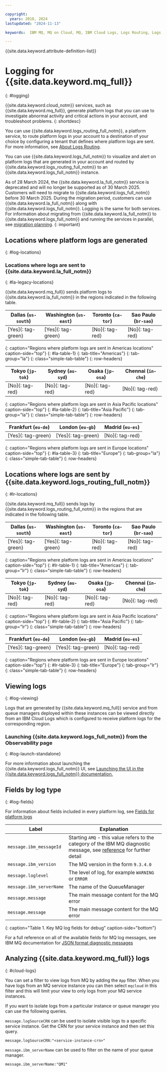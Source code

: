 ```yaml
---

copyright:
  years: 2018, 2024
lastupdated: "2024-11-13"

keywords:  IBM MQ, MQ on Cloud, MQ, IBM Cloud Logs, Logs Routing, Logs, Logging

---
```


{{site.data.keyword.attribute-definition-list}}

# Logging for {{site.data.keyword.mq_full}}
{: #logging}

{{site.data.keyword.cloud_notm}} services, such as {{site.data.keyword.mq_full}}, generate platform logs that you can use to investigate abnormal activity and critical actions in your account, and troubleshoot problems.
{: shortdesc}

You can use {{site.data.keyword.logs_routing_full_notm}}, a platform service, to route platform logs in your account to a destination of your choice by configuring a tenant that defines where platform logs are sent. For more information, see [About Logs Routing](/docs/logs-router?topic=logs-router-about).

You can use {{site.data.keyword.logs_full_notm}} to visualize and alert on platform logs that are generated in your account and routed by {{site.data.keyword.logs_routing_full_notm}} to an {{site.data.keyword.logs_full_notm}} instance.



As of 28 March 2024, the {{site.data.keyword.la_full_notm}} service is deprecated and will no longer be supported as of 30 March 2025. Customers will need to migrate to {{site.data.keyword.logs_full_notm}} before 30 March 2025. During the migration period, customers can use {{site.data.keyword.la_full_notm}} along with {{site.data.keyword.logs_full_notm}}. Logging is the same for both services. For information about migrating from {{site.data.keyword.la_full_notm}} to {{site.data.keyword.logs_full_notm}} and running the services in parallel, see [migration planning](/docs/cloud-logs?topic=cloud-logs-migration-intro).
{: important}

## Locations where platform logs are generated
{: #log-locations}



### Locations where logs are sent to {{site.data.keyword.la_full_notm}}
{: #la-legacy-locations}



{{site.data.keyword.mq_full}} sends platform logs to {{site.data.keyword.la_full_notm}} in the regions indicated in the following table.

| Dallas (`us-south`) | Washington (`us-east`)  | Toronto (`ca-tor`) | Sao Paulo (`br-sao`) |
|---------------------|-------------------------|-------------------|----------------------|
| [Yes]{: tag-green} | [Yes]{: tag-green} | [No]{: tag-red} | [No]{: tag-red} |
{: caption="Regions where platform logs are sent in Americas locations" caption-side="top"}
{: #la-table-1}
{: tab-title="Americas"}
{: tab-group="la"}
{: class="simple-tab-table"}
{: row-headers}

| Tokyo (`jp-tok`)    | Sydney (`au-syd`) |  Osaka (`jp-osa`) | Chennai (`in-che`) |
|---------------------|------------------|------------------|--------------------|
| [No]{: tag-red} | [No]{: tag-red} | [No]{: tag-red} | [No]{: tag-red} |
{: caption="Regions where platform logs are sent in Asia Pacific locations" caption-side="top"}
{: #la-table-2}
{: tab-title="Asia Pacific"}
{: tab-group="la"}
{: class="simple-tab-table"}
{: row-headers}

| Frankfurt (`eu-de`)  | London (`eu-gb`) | Madrid (`eu-es`) |
|---------------------------------------------------------------|---------------------|------------------|
| [Yes]{: tag-green} | [Yes]{: tag-green} | [No]{: tag-red} |
{: caption="Regions where platform logs are sent in Europe locations" caption-side="top"}
{: #la-table-3}
{: tab-title="Europe"}
{: tab-group="la"}
{: class="simple-tab-table"}
{: row-headers}

## Locations where logs are sent by {{site.data.keyword.logs_routing_full_notm}}
{: #lr-locations}



{{site.data.keyword.mq_full}} sends logs by {{site.data.keyword.logs_routing_full_notm}} in the regions that are indicated in the following table.

| Dallas (`us-south`) | Washington (`us-east`)  | Toronto (`ca-tor`) | Sao Paulo (`br-sao`) |
|---------------------|-------------------------|-------------------|----------------------|
| [Yes]{: tag-green} | [Yes]{: tag-green} | [No]{: tag-red} | [No]{: tag-red} |
{: caption="Regions where platform logs are sent in Americas locations" caption-side="top"}
{: #lr-table-1}
{: tab-title="Americas"}
{: tab-group="lr"}
{: class="simple-tab-table"}
{: row-headers}

| Tokyo (`jp-tok`)    | Sydney (`au-syd`) |  Osaka (`jp-osa`) | Chennai (`in-che`) |
|---------------------|------------------|------------------|--------------------|
| [No]{: tag-red} | [No]{: tag-red} | [No]{: tag-red} | [No]{: tag-red} |
{: caption="Regions where platform logs are sent in Asia Pacific locations" caption-side="top"}
{: #lr-table-2}
{: tab-title="Asia Pacific"}
{: tab-group="lr"}
{: class="simple-tab-table"}
{: row-headers}

| Frankfurt (`eu-de`)  | London (`eu-gb`) | Madrid (`eu-es`) |
|---------------------------------------------------------------|---------------------|------------------|
| [Yes]{: tag-green} | [Yes]{: tag-green} | [No]{: tag-red} |
{: caption="Regions where platform logs are sent in Europe locations" caption-side="top"}
{: #lr-table-3}
{: tab-title="Europe"}
{: tab-group="lr"}
{: class="simple-tab-table"}
{: row-headers}

## Viewing logs
{: #log-viewing}



Logs that are generated by {{site.data.keyword.mq_full}} service and from queue managers deployed within these instances can be viewed directly from an IBM Cloud Logs which is configured to receive platform logs for the corresponding region.   

### Launching {{site.data.keyword.logs_full_notm}} from the Observability page
{: #log-launch-standalone}



For more information about launching the {{site.data.keyword.logs_full_notm}} UI, see [Launching the UI in the {{site.data.keyword.logs_full_notm}} documentation.](/docs/cloud-logs?topic=cloud-logs-instance-launch)

## Fields by log type
{: #log-fields}



For information about fields included in every platform log, see [Fields for platform logs](/docs/logs-router?topic=logs-router-about-platform-logs#platform_reqd)





| Label                                | Explanation                                               |
|-----------------                     |-----------------                                          |
| `message.ibm_messageId`                      | Starting `AMQ` - this value refers to the category of the IBM MQ diagnostic message, see [reference](https://www.ibm.com/docs/en/ibm-mq/latest?topic=codes-amq-messages-multiplatforms) for further detail  |
| `message.ibm_version`                        | The MQ version in the form `9.3.4.0`                      |
| `message.loglevel`                           | The level of log, for example `WARNING` or `ERROR`        |
| `message.ibm_serverName`                     | The name of the QueueManager                              |
| `message.message`                            | The main message content for the MQ error                 |
| `message.message`                            | The main message content for the MQ error                 |
{: caption="Table 1. Key MQ log fields for debug" caption-side="bottom"}

For a full reference on all of the available fields for MQ log messages, see IBM MQ documentation for [JSON format diagnostic messages](https://www.ibm.com/docs/en/ibm-mq/9.4?topic=codes-json-format-diagnostic-messages)





## Analyzing {{site.data.keyword.mq_full}} logs
{: #cloud-logs}



You can set a filter to view logs from MQ by adding the `App` filter. When you have logs from an MQ service instance you can then select `mqcloud` in this filter and this will limit your view to only logs from your MQ service instances.

If you want to isolate logs from a particular instance or queue manager you can use the following queries.

`message.logSourceCRN` can be used to isolate visible logs to a specific service instance. Get the CRN for your service instance and then set this query.

```
message.logSourceCRN:"<service-instance-crn>"
```

`message.ibm_serverName` can be used to filter on the name of your queue manager. 

```
message.ibm_serverName:"QM1"
```


